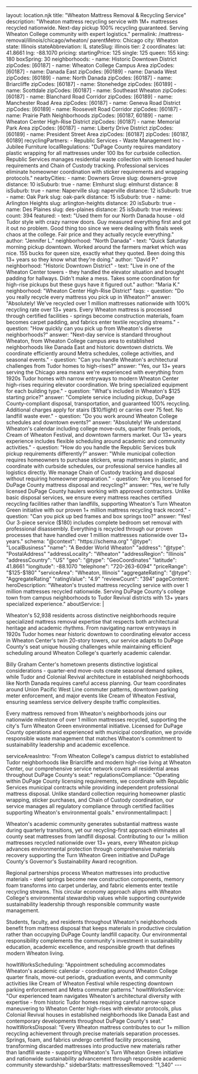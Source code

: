 ---
layout: location.njk
title: "Wheaton Mattress Removal & Recycling Service"
description: "Wheaton mattress recycling service with 1M+ mattresses recycled nationwide. Next-day pickup 100% recycling guaranteed. Serving Wheaton College community with expert logistics."
permalink: /mattress-removal/illinois/chicago/wheaton/ parentMetro: Chicago
city: Wheaton state: Illinois stateAbbreviation: IL stateSlug: illinois tier: 2 coordinates: lat: 41.8661 lng: -88.1070 pricing: startingPrice: 125 single: 125 queen: 155 king: 180 boxSpring: 30 neighborhoods: - name: Historic Downtown District zipCodes: [60187] - name: Wheaton College Campus Area zipCodes: [60187] - name: Danada East zipCodes: [60189] - name: Danada West zipCodes: [60189] - name: North Danada zipCodes: [60187] - name: Briarcliffe zipCodes: [60187] - name: Stonehedge zipCodes: [60189] - name: Scottdale zipCodes: [60187] - name: Southeast Wheaton zipCodes: [60187] - name: Blanchard Road Corridor zipCodes: [60189] - name: Manchester Road Area zipCodes: [60187] - name: Geneva Road District zipCodes: [60189] - name: Roosevelt Road Corridor zipCodes: [60187] - name: Prairie Path Neighborhoods zipCodes: [60187, 60189] - name: Wheaton Center High-Rise District zipCodes: [60187] - name: Memorial Park Area zipCodes: [60187] - name: Liberty Drive District zipCodes: [60189] - name: President Street Area zipCodes: [60187] zipCodes: [60187, 60189] recyclingPartners: - Republic Services - Waste Management Inc - Jubilee Furniture localRegulations: "DuPage County requires mandatory plastic wrapping for all mattresses under 100 lbs for curbside collection. Republic Services manages residential waste collection with licensed hauler requirements and Chain of Custody tracking. Professional services eliminate homeowner coordination with sticker requirements and wrapping protocols." nearbyCities: - name: Downers Grove slug: downers-grove distance: 10 isSuburb: true - name: Elmhurst slug: elmhurst distance: 8 isSuburb: true - name: Naperville slug: naperville distance: 12 isSuburb: true - name: Oak Park slug: oak-park distance: 15 isSuburb: true - name: Arlington Heights slug: arlington-heights distance: 20 isSuburb: true - name: Des Plaines slug: des-plaines distance: 25 isSuburb: true reviews: count: 394 featured: - text: "Used them for our North Danada house - old Tudor style with crazy narrow doors. Guy measured everything first and got it out no problem. Good thing too since we were dealing with finals week chaos at the college. Fair price and they actually recycle everything." author: "Jennifer L." neighborhood: "North Danada" - text: "Quick Saturday morning pickup downtown. Worked around the farmers market which was nice. 155 bucks for queen size, exactly what they quoted. Been doing this 13+ years so they know what they're doing." author: "David P." neighborhood: "Historic Downtown District" - text: "Live in one of the Wheaton Center towers - they handled the elevator situation and brought padding for hallways. Didn't make a mess. Takes some coordination for high-rise pickups but these guys have it figured out." author: "Maria K." neighborhood: "Wheaton Center High-Rise District" faqs: - question: "Do you really recycle every mattress you pick up in Wheaton?" answer: "Absolutely! We've recycled over 1 million mattresses nationwide with 100% recycling rate over 13+ years. Every Wheaton mattress is processed through certified facilities - springs become construction materials, foam becomes carpet padding, and fabrics enter textile recycling streams." - question: "How quickly can you pick up from Wheaton's diverse neighborhoods?" answer: "Next-day service is standard throughout Wheaton, from Wheaton College campus area to established neighborhoods like Danada East and historic downtown districts. We coordinate efficiently around Metra schedules, college activities, and seasonal events." - question: "Can you handle Wheaton's architectural challenges from Tudor homes to high-rises?" answer: "Yes, our 13+ years serving the Chicago area means we're experienced with everything from 1920s Tudor homes with narrow entryways to modern Wheaton Center high-rises requiring elevator coordination. We bring specialized equipment for each building type." - question: "What's included in Wheaton's $125 starting price?" answer: "Complete service including pickup, DuPage County-compliant disposal, transportation, and guaranteed 100% recycling. Additional charges apply for stairs ($10/flight) or carries over 75 feet. No landfill waste ever." - question: "Do you work around Wheaton College schedules and downtown events?" answer: "Absolutely! We understand Wheaton's calendar including college move-outs, quarter finals periods, Cream of Wheaton Festival, and downtown farmers market. Our 13+ years experience includes flexible scheduling around academic and community activities." - question: "How do you handle the Republic Services bulk pickup requirements differently?" answer: "While municipal collection requires homeowners to purchase stickers, wrap mattresses in plastic, and coordinate with curbside schedules, our professional service handles all logistics directly. We manage Chain of Custody tracking and disposal without requiring homeowner preparation." - question: "Are you licensed for DuPage County mattress disposal and recycling?" answer: "Yes, we're fully licensed DuPage County haulers working with approved contractors. Unlike basic disposal services, we ensure every mattress reaches certified recycling facilities rather than landfills, supporting Wheaton's Turn Wheaton Green initiative with our proven 1+ million mattress recycling track record." - question: "Can you pick up bed frames and box springs too?" answer: "Yes! Our 3-piece service ($180) includes complete bedroom set removal with professional disassembly. Everything is recycled through our proven processes that have handled over 1 million mattresses nationwide over 13+ years." schema: "@context": "https://schema.org" "@type": "LocalBusiness" "name": "A Bedder World Wheaton" "address": "@type": "PostalAddress" "addressLocality": "Wheaton" "addressRegion": "Illinois" "addressCountry": "US" "geo": "@type": "GeoCoordinates" "latitude": 41.8661 "longitude": -88.1070 "telephone": "720-263-6094" "priceRange": "$125-$180" "serviceArea": "Wheaton, Illinois" "aggregateRating": "@type": "AggregateRating" "ratingValue": "4.9" "reviewCount": "394" pageContent: heroDescription: "Wheaton's trusted mattress recycling service with over 1 million mattresses recycled nationwide. Serving DuPage County's college town from campus neighborhoods to Tudor Revival districts with 13+ years specialized experience." aboutService: | <p>Wheaton's 52,938 residents across distinctive neighborhoods require specialized mattress removal expertise that respects both architectural heritage and academic rhythms. From navigating narrow entryways in 1920s Tudor homes near historic downtown to coordinating elevator access in Wheaton Center's twin 20-story towers, our service adapts to DuPage County's seat unique housing challenges while maintaining efficient scheduling around Wheaton College's quarterly academic calendar.</p> <p>Billy Graham Center's hometown presents distinctive logistical considerations - quarter-end move-outs create seasonal demand spikes, while Tudor and Colonial Revival architecture in established neighborhoods like North Danada requires careful access planning. Our team coordinates around Union Pacific West Line commuter patterns, downtown parking meter enforcement, and major events like Cream of Wheaton Festival, ensuring seamless service delivery despite traffic complexities.</p> <p>Every mattress removed from Wheaton's neighborhoods joins our nationwide milestone of over 1 million mattresses recycled, supporting the city's Turn Wheaton Green environmental initiative. Licensed for DuPage County operations and experienced with municipal coordination, we provide responsible waste management that matches Wheaton's commitment to sustainability leadership and academic excellence.</p> serviceAreasIntro: "From Wheaton College's campus district to established Tudor neighborhoods like Briarcliffe and modern high-rise living at Wheaton Center, our comprehensive service network covers all residential areas throughout DuPage County's seat:" regulationsCompliance: "Operating within DuPage County licensing requirements, we coordinate with Republic Services municipal contracts while providing independent professional mattress disposal. Unlike standard collection requiring homeowner plastic wrapping, sticker purchases, and Chain of Custody coordination, our service manages all regulatory compliance through certified facilities supporting Wheaton's environmental goals." environmentalImpact: | <p>Wheaton's academic community generates substantial mattress waste during quarterly transitions, yet our recycling-first approach eliminates all county seat mattresses from landfill disposal. Contributing to our 1+ million mattresses recycled nationwide over 13+ years, every Wheaton pickup advances environmental protection through comprehensive materials recovery supporting the Turn Wheaton Green initiative and DuPage County's Governor's Sustainability Award recognition.</p> <p>Regional partnerships process Wheaton mattresses into productive materials - steel springs become new construction components, memory foam transforms into carpet underlay, and fabric elements enter textile recycling streams. This circular economy approach aligns with Wheaton College's environmental stewardship values while supporting countywide sustainability leadership through responsible community waste management.</p> <p>Students, faculty, and residents throughout Wheaton's neighborhoods benefit from mattress disposal that keeps materials in productive circulation rather than occupying DuPage County landfill capacity. Our environmental responsibility complements the community's investment in sustainability education, academic excellence, and responsible growth that defines modern Wheaton living.</p> howItWorksScheduling: "Appointment scheduling accommodates Wheaton's academic calendar - coordinating around Wheaton College quarter finals, move-out periods, graduation events, and community activities like Cream of Wheaton Festival while respecting downtown parking enforcement and Metra commuter patterns." howItWorksService: "Our experienced team navigates Wheaton's architectural diversity with expertise - from historic Tudor homes requiring careful narrow-space maneuvering to Wheaton Center high-rises with elevator protocols, plus Colonial Revival houses in established neighborhoods like Danada East and contemporary developments throughout DuPage County's seat." howItWorksDisposal: "Every Wheaton mattress contributes to our 1+ million recycling achievement through precise materials separation processes. Springs, foam, and fabrics undergo certified facility processing, transforming discarded mattresses into productive new materials rather than landfill waste - supporting Wheaton's Turn Wheaton Green initiative and nationwide sustainability advancement through responsible academic community stewardship." sidebarStats: mattressesRemoved: "1,340" ---